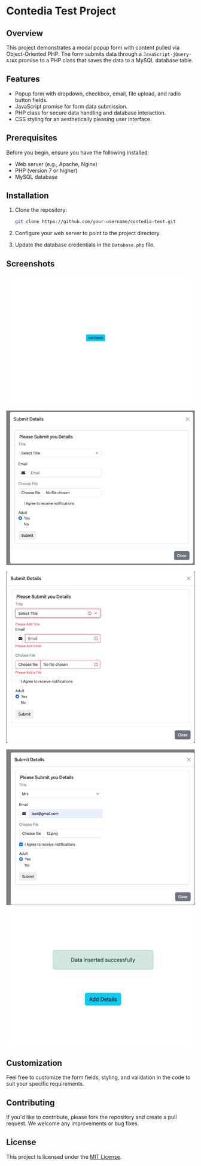 # Contedia Test Project

## Overview

This project demonstrates a modal popup form with content pulled via Object-Oriented PHP. The form submits data through a ```JavaScript-jQuery-AJAX``` promise to a PHP class that saves the data to a MySQL database table.

## Features

- Popup form with dropdown, checkbox, email, file upload, and radio button fields.
- JavaScript promise for form data submission.
- PHP class for secure data handling and database interaction.
- CSS styling for an aesthetically pleasing user interface.

## Prerequisites

Before you begin, ensure you have the following installed:

- Web server (e.g., Apache, Nginx)
- PHP (version 7 or higher)
- MySQL database

## Installation

1. Clone the repository:

    ```bash
    git clone https://github.com/your-username/contedia-test.git
    ```

2. Configure your web server to point to the project directory.

3. Update the database credentials in the `Database.php` file.

## Screenshots

![](images/1.png)

![](images/2.png)

![](images/3.png)

![](images/4.png)

![](images/5.png)


## Customization

Feel free to customize the form fields, styling, and validation in the code to suit your specific requirements.

## Contributing

If you'd like to contribute, please fork the repository and create a pull request. We welcome any improvements or bug fixes.

## License

This project is licensed under the [MIT License](LICENSE).
